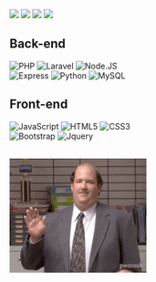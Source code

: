    <a href="https://instagram.com/juninho_jucaa" target="_blank"><img src="https://img.shields.io/badge/-Instagram-%23E4405F?style=for-the-badge&logo=instagram&logoColor=white" target="_blank"></a>
  <a href="https://twitter.com/Juninhojucasido" target="_blank"><img src="https://img.shields.io/twitter/follow/Juninhojucasido?label=Twitter&style=for-the-badge" target="_blank"></a> 
   <a href = "mailto:ronaldomacielcamposjunior@gmail.com"><img src="https://img.shields.io/badge/-Gmail-%23333?style=for-the-badge&logo=gmail&logoColor=white" target="_blank"></a>
   <a href="https://www.linkedin.com/in/ronaldo-maciel-586619209" target="_blank"><img src="https://img.shields.io/badge/-LinkedIn-%230077B5?style=for-the-badge&logo=linkedin&logoColor=white" target="_blank"></a>
 </div>
  
## Back-end

<p align="left">
   <img alt="PHP" src="https://img.shields.io/badge/php-%23777BB4.svg?style=for-the-badge&logo=php&logoColor=white"/>
   <img alt="Laravel" src="https://img.shields.io/badge/laravel-%23FF2D20.svg?style=for-the-badge&logo=laravel&logoColor=white"/>
   <img alt="Node.JS" src="https://img.shields.io/badge/node.js-6DA55F?style=for-the-badge&logo=node.js&logoColor=white"/>
   <br>
   <img alt="Express" src="https://img.shields.io/badge/express.js-%23404d59.svg?style=for-the-badge&logo=express&logoColor=white"/>
   <img alt="Python" src="https://img.shields.io/badge/python-3670A0?style=for-the-badge&logo=python&logoColor=white"/>
   <img alt="MySQL" src="https://img.shields.io/badge/mysql-%2300f.svg?style=for-the-badge&logo=mysql&logoColor=white"/>
</p>

## Front-end
  
<p align="left">
   <img alt="JavaScript" src="https://img.shields.io/badge/javascript-%23323330.svg?style=for-the-badge&logo=javascript&logoColor=%23F7DF1E"/>
   <img alt="HTML5" src="https://img.shields.io/badge/html5-%23E34F26.svg?style=for-the-badge&logo=html5&logoColor=white"/>
   <img alt="CSS3" src="https://img.shields.io/badge/css3-%231572B6.svg?style=for-the-badge&logo=css3&logoColor=white"/>
   <br>
   <img alt="Bootstrap" src="https://img.shields.io/badge/bootstrap-%23563D7C.svg?style=for-the-badge&logo=bootstrap&logoColor=white"/>
   <img alt="Jquery" src="https://img.shields.io/badge/jquery-%230769AD.svg?style=for-the-badge&logo=jquery&logoColor=white"/>
</p>

 <br>


  <img width="auto" height="200px" src="hi.gif">
